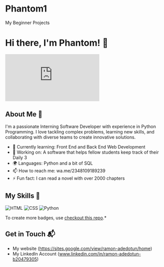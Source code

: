# Phantom1
My Beginner Projects
# Hi there, I'm Phantom! 👋

![Banner Image](https://www.freepik.com/free-vector/laptop-with-program-code-isometric-icon-software-development-programming-applications-dark-neon_4102879.htm#fromView=keyword&page=1&position=3&uuid=be163031-d200-4a89-ab6e-49539e6fb348&query=Software+Development+Banner)

## About Me 🚀

I'm a passionate Interning Software Developer with experience in Python Programming. I love tackling complex problems, learning new skills, and collaborating with diverse teams to create innovative solutions.

- 🌱 Currently learning: Front End and Back End Web Development
- 🔭 Working on: A software that helps fellow students keep track of their Daily 3
- 🌍 Languages: Python and a bit of SQL
- 📫 How to reach me: wa.me/2348109189239
- ⚡ Fun fact: I can read a novel with over 2000 chapters

## My Skills 🧠

![HTML](https://img.shields.io/badge/-HTML-E34F26?style=flat-square&logo=html5&logoColor=white)
![CSS](https://img.shields.io/badge/-CSS-1572B6?style=flat-square&logo=css3&logoColor=white)
![Python](https://img.shields.io/badge/Python-FFD43B?style=for-the-badge&logo=python&logoColor=blue)


 To create more badges, use [checkout this repo](https://github.com/alexandresanlim/Badges4-README.md-Profile).*


## Get in Touch 📬

- My website (https://sites.google.com/view/ramon-adedotun/home)
- My LinkedIn Account (www.linkedin.com/in/ramon-adedotun-b20479305)



